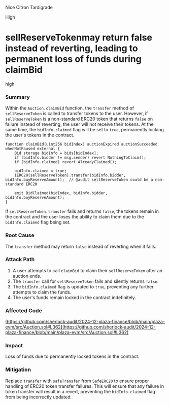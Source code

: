 Nice Citron Tardigrade

High

# ​​sellReserveToken​ may return ​false​ instead of reverting, leading to permanent loss of funds during ​claimBid​

high

### Summary

Within the `Auction.claimBid` function, the `transfer` method of `sellReserveToken` is called to transfer tokens to the user. However, if `sellReserveToken` is a non-standard ERC20 token that returns `false` on failure instead of reverting, the user will not receive their tokens. At the same time, the `bidInfo.claimed` flag will be set to `true`, permanently locking the user's tokens in the contract.

```solidity
function claimBid(uint256 bidIndex) auctionExpired auctionSucceeded whenNotPaused external {
    Bid storage bidInfo = bids[bidIndex];
    if (bidInfo.bidder != msg.sender) revert NothingToClaim();
    if (bidInfo.claimed) revert AlreadyClaimed();

    bidInfo.claimed = true;
    IERC20(sellReserveToken).transfer(bidInfo.bidder, bidInfo.buyReserveAmount);  // @audit sellReserveToken could be a non-standard ERC20

    emit BidClaimed(bidIndex, bidInfo.bidder, bidInfo.buyReserveAmount);
}
```

If `sellReserveToken.transfer` fails and returns `false`, the tokens remain in the contract and the user loses the ability to claim them due to the `bidInfo.claimed` flag being set.


### Root Cause

The `transfer` method may return `false` instead of reverting when it fails.


### Attack Path

1. A user attempts to call `claimBid` to claim their `sellReserveToken` after an auction ends.
2. The `transfer` call for `sellReserveToken` fails and silently returns `false`.
3. The `bidInfo.claimed` flag is updated to `true`, preventing any further attempts to claim the funds.
4. The user's funds remain locked in the contract indefinitely.


### Affected Code

[https://github.com/sherlock-audit/2024-12-plaza-finance/blob/main/plaza-evm/src/Auction.sol#L362](https://github.com/sherlock-audit/2024-12-plaza-finance/blob/main/plaza-evm/src/Auction.sol#L362)


### Impact

Loss of funds due to permanently locked tokens in the contract.


### Mitigation

Replace `transfer` with `safeTransfer` from `SafeERC20` to ensure proper handling of ERC20 token transfer failures. This will ensure that any failure in token transfer will result in a revert, preventing the `bidInfo.claimed` flag from being incorrectly updated.